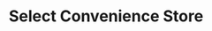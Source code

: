 ---
title: "Select Convenience Store"
url: /daventry/select-convenience-store/
shop: Lebensmittel
---